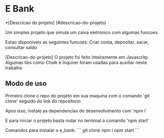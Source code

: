 <h1>E Bank</h1>



*[Descricao do projeto] (#descricao-do-projeto)
<p>Um simples projeto que simula um caixa eletronico com algumas funcoes.</p>
<p>Estao disponiveis as seguintes funcoes: Criar conta, depositar, sacar, consultar saldo</p>

[Descricao-do-projeto] O projeto foi feito inteiramente em Javascritp. Algumas libs como Chalk e Inquirer foram usadas para auxiliar neste trabalho

## Modo de uso
<p>Primeiro clone o repo do projeto em sua maquina com o comando 'git clone' seguido do link do repositorio</p>
<p>Apos isso, instale as dependencias de desenvolvimento com 'npm i'</p>
<p>E para iniciar o projeto basta rodar no terminal o comando 'npm start'</p>
Comandos para instalar o e_bank:
```
git clone 
npm i
npm start
```
